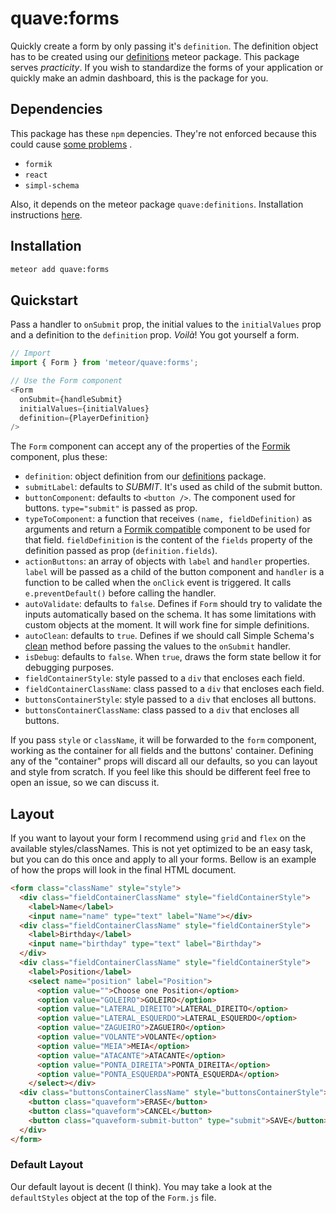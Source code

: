 # quave:forms

Quickly create a form by only passing it's `definition`. The definition object
has to be created using our
[definitions](https://github.com/quavedev/definitions) meteor package. This
package serves *practicity*. If you wish to standardize the forms of your
application or quickly make an admin dashboard, this is the package for you.

## Dependencies

This package has these `npm` depencies. They're not enforced because this could
cause [some problems](https://guide.meteor.com/writing-atmosphere-packages.html#peer-npm-dependencies)
.

* `formik`
* `react`
* `simpl-schema`

Also, it depends on the meteor package `quave:definitions`. Installation
instructions [here](https://github.com/quavedev/definitions#installation).

## Installation

```bash
meteor add quave:forms
```

## Quickstart

Pass a handler to `onSubmit` prop, the initial values to the `initialValues`
prop and a definition to the `definition` prop. *Voilà*! You got yourself a
form.

```javascript
// Import
import { Form } from 'meteor/quave:forms';

// Use the Form component
<Form
  onSubmit={handleSubmit}
  initialValues={initialValues}
  definition={PlayerDefinition}
/>
```

The `Form` component can accept any of the properties of the
[Formik](https://formik.org/docs/api/formik) component, plus these:

* `definition`: object definition from our
  [definitions](https://github.com/quavedev/definitions) package.
* `submitLabel`: defaults to *SUBMIT*. It's used as child of the submit button.
* `buttonComponent`: defaults to `<button />`. The component used for buttons.
  `type="submit"` is passed as prop.
* `typeToComponent`: a function that receives `(name, fieldDefinition)` as
  arguments and return a
  [Formik compatible](https://formik.org/docs/api/field#component) component to
  be used for that field. `fieldDefinition` is the content of the `fields`
  property of the definition passed as prop (`definition.fields`).
* `actionButtons`: an array of objects with `label` and `handler` properties.
  `label` will be passed as a child of the button component and `handler` is a
  function to be called when the `onClick` event is triggered. It calls
  `e.preventDefault()` before calling the handler.
* `autoValidate`: defaults to `false`. Defines if `Form` should try to validate
  the inputs automatically based on the schema. It has some limitations with
  custom objects at the moment. It will work fine for simple definitions.
* `autoClean`: defaults to `true`. Defines if we should call Simple Schema's
  [clean](https://github.com/aldeed/simpl-schema#explicitly-clean-an-object)
  method before passing the values to the `onSubmit` handler.
* `isDebug`: defaults to `false`. When `true`, draws the form state bellow it
  for debugging purposes.
* `fieldContainerStyle`: style passed to a `div` that encloses each field.
* `fieldContainerClassName`: class passed to a `div` that encloses each field.
* `buttonsContainerStyle`: style passed to a `div` that encloses all buttons.
* `buttonsContainerClassName`: class passed to a `div` that encloses all
  buttons.

If you pass `style` or `className`, it will be forwarded to the `form` component,
working as the container for all fields and the buttons' container. Defining any
of the "container" props will discard all our defaults, so you can layout and
style from scratch. If you feel like this should be different feel free to open
an issue, so we can discuss it.

## Layout

If you want to layout your form I recommend using `grid` and `flex` on the
available styles/classNames. This is not yet optimized to be an easy task, but
you can do this once and apply to all your forms. Bellow is an example of how
the props will look in the final HTML document.

```html
<form class="className" style="style">
  <div class="fieldContainerClassName" style="fieldContainerStyle">
    <label>Name</label>
    <input name="name" type="text" label="Name"></div>
  <div class="fieldContainerClassName" style="fieldContainerStyle">
    <label>Birthday</label>
    <input name="birthday" type="text" label="Birthday">
  </div>
  <div class="fieldContainerClassName" style="fieldContainerStyle">
    <label>Position</label>
    <select name="position" label="Position">
      <option value="">Choose one Position</option>
      <option value="GOLEIRO">GOLEIRO</option>
      <option value="LATERAL_DIREITO">LATERAL_DIREITO</option>
      <option value="LATERAL_ESQUERDO">LATERAL_ESQUERDO</option>
      <option value="ZAGUEIRO">ZAGUEIRO</option>
      <option value="VOLANTE">VOLANTE</option>
      <option value="MEIA">MEIA</option>
      <option value="ATACANTE">ATACANTE</option>
      <option value="PONTA_DIREITA">PONTA_DIREITA</option>
      <option value="PONTA_ESQUERDA">PONTA_ESQUERDA</option>
    </select></div>
  <div class="buttonsContainerClassName" style="buttonsContainerStyle">
    <button class="quaveform">ERASE</button>
    <button class="quaveform">CANCEL</button>
    <button class="quaveform-submit-button" type="submit">SAVE</button>
  </div>
</form>
```

### Default Layout

Our default layout is decent (I think). You may take a look at the
`defaultStyles` object at the top of the `Form.js` file.